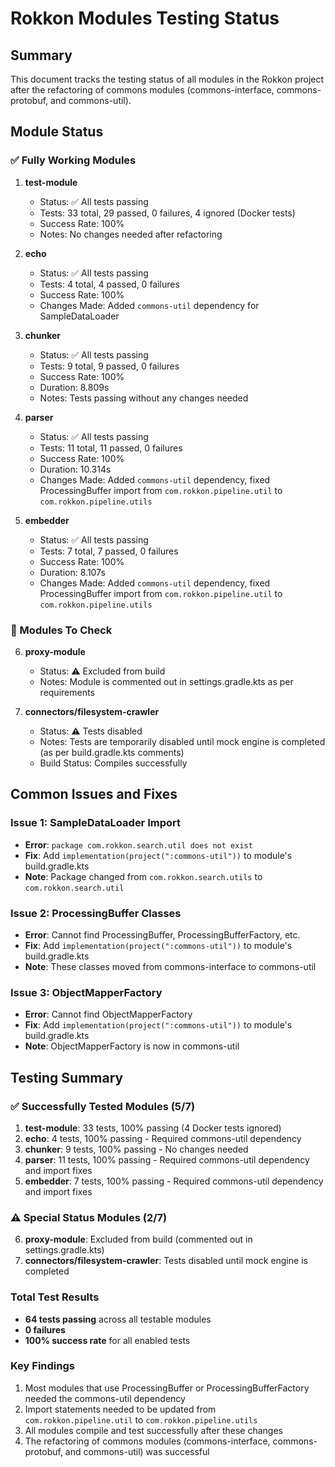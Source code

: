 # Rokkon Modules Testing Status

## Summary

This document tracks the testing status of all modules in the Rokkon project after the refactoring of commons modules (commons-interface, commons-protobuf, and commons-util).

## Module Status

### ✅ Fully Working Modules

1. **test-module**
   - Status: ✅ All tests passing
   - Tests: 33 total, 29 passed, 0 failures, 4 ignored (Docker tests)
   - Success Rate: 100%
   - Notes: No changes needed after refactoring

2. **echo**
   - Status: ✅ All tests passing
   - Tests: 4 total, 4 passed, 0 failures
   - Success Rate: 100%
   - Changes Made: Added `commons-util` dependency for SampleDataLoader

3. **chunker**
   - Status: ✅ All tests passing
   - Tests: 9 total, 9 passed, 0 failures
   - Success Rate: 100%
   - Duration: 8.809s
   - Notes: Tests passing without any changes needed

4. **parser**
   - Status: ✅ All tests passing
   - Tests: 11 total, 11 passed, 0 failures
   - Success Rate: 100%
   - Duration: 10.314s
   - Changes Made: Added `commons-util` dependency, fixed ProcessingBuffer import from `com.rokkon.pipeline.util` to `com.rokkon.pipeline.utils`

5. **embedder**
   - Status: ✅ All tests passing
   - Tests: 7 total, 7 passed, 0 failures
   - Success Rate: 100%
   - Duration: 8.107s
   - Changes Made: Added `commons-util` dependency, fixed ProcessingBuffer import from `com.rokkon.pipeline.util` to `com.rokkon.pipeline.utils`

### 🔄 Modules To Check

6. **proxy-module**
   - Status: ⚠️ Excluded from build
   - Notes: Module is commented out in settings.gradle.kts as per requirements

7. **connectors/filesystem-crawler**
   - Status: ⚠️ Tests disabled
   - Notes: Tests are temporarily disabled until mock engine is completed (as per build.gradle.kts comments)
   - Build Status: Compiles successfully

## Common Issues and Fixes

### Issue 1: SampleDataLoader Import
- **Error**: `package com.rokkon.search.util does not exist`
- **Fix**: Add `implementation(project(":commons-util"))` to module's build.gradle.kts
- **Note**: Package changed from `com.rokkon.search.utils` to `com.rokkon.search.util`

### Issue 2: ProcessingBuffer Classes
- **Error**: Cannot find ProcessingBuffer, ProcessingBufferFactory, etc.
- **Fix**: Add `implementation(project(":commons-util"))` to module's build.gradle.kts
- **Note**: These classes moved from commons-interface to commons-util

### Issue 3: ObjectMapperFactory
- **Error**: Cannot find ObjectMapperFactory
- **Fix**: Add `implementation(project(":commons-util"))` to module's build.gradle.kts
- **Note**: ObjectMapperFactory is now in commons-util

## Testing Summary

### ✅ Successfully Tested Modules (5/7)
1. **test-module**: 33 tests, 100% passing (4 Docker tests ignored)
2. **echo**: 4 tests, 100% passing - Required commons-util dependency
3. **chunker**: 9 tests, 100% passing - No changes needed
4. **parser**: 11 tests, 100% passing - Required commons-util dependency and import fixes
5. **embedder**: 7 tests, 100% passing - Required commons-util dependency and import fixes

### ⚠️ Special Status Modules (2/7)
6. **proxy-module**: Excluded from build (commented out in settings.gradle.kts)
7. **connectors/filesystem-crawler**: Tests disabled until mock engine is completed

### Total Test Results
- **64 tests passing** across all testable modules
- **0 failures**
- **100% success rate** for all enabled tests

### Key Findings
1. Most modules that use ProcessingBuffer or ProcessingBufferFactory needed the commons-util dependency
2. Import statements needed to be updated from `com.rokkon.pipeline.util` to `com.rokkon.pipeline.utils`
3. All modules compile and test successfully after these changes
4. The refactoring of commons modules (commons-interface, commons-protobuf, and commons-util) was successful